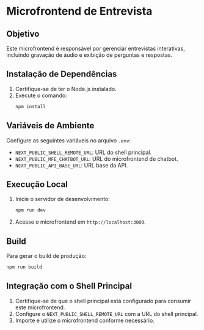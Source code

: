 # Microfrontend de Entrevista

## Objetivo
Este microfrontend é responsável por gerenciar entrevistas interativas, incluindo gravação de áudio e exibição de perguntas e respostas.

## Instalação de Dependências
1. Certifique-se de ter o Node.js instalado.
2. Execute o comando:
   ```bash
   npm install
   ```

## Variáveis de Ambiente
Configure as seguintes variáveis no arquivo `.env`:
- `NEXT_PUBLIC_SHELL_REMOTE_URL`: URL do shell principal.
- `NEXT_PUBLIC_MFE_CHATBOT_URL`: URL do microfrontend de chatbot.
- `NEXT_PUBLIC_API_BASE_URL`: URL base da API.

## Execução Local
1. Inicie o servidor de desenvolvimento:
   ```bash
   npm run dev
   ```
2. Acesse o microfrontend em `http://localhost:3000`.

## Build
Para gerar o build de produção:
```bash
npm run build
```

## Integração com o Shell Principal
1. Certifique-se de que o shell principal está configurado para consumir este microfrontend.
2. Configure o `NEXT_PUBLIC_SHELL_REMOTE_URL` com a URL do shell principal.
3. Importe e utilize o microfrontend conforme necessário.

